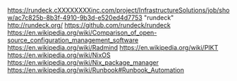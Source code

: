 
<!--
-->

https://rundeck.cXXXXXXXXinc.com/project/InfrastructureSolutions/job/show/ac7c825b-8b3f-4910-9b3d-e520ed4d7753
"rundeck"
http://rundeck.org/
https://github.com/rundeck/rundeck
https://en.wikipedia.org/wiki/Comparison_of_open-source_configuration_management_software
https://en.wikipedia.org/wiki/Radmind
https://en.wikipedia.org/wiki/PIKT
https://en.wikipedia.org/wiki/NixOS
https://en.wikipedia.org/wiki/Nix_package_manager
https://en.wikipedia.org/wiki/Runbook#Runbook_Automation


<!-- vim: set autoindent expandtab sw=4 syntax=markdown: -->
